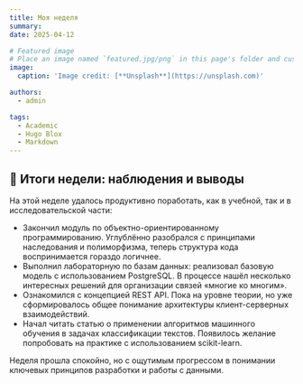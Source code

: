```yaml
---
title: Моя неделя
summary: 
date: 2025-04-12

# Featured image
# Place an image named `featured.jpg/png` in this page's folder and customize its options here.
image:
  caption: 'Image credit: [**Unsplash**](https://unsplash.com)'

authors:
  - admin

tags:
  - Academic
  - Hugo Blox
  - Markdown
---
```


## 📘 Итоги недели: наблюдения и выводы

На этой неделе удалось продуктивно поработать, как в учебной, так и в исследовательской части:

- Закончил модуль по объектно-ориентированному программированию. Углублённо разобрался с принципами наследования и полиморфизма, теперь структура кода воспринимается гораздо логичнее.
- Выполнил лабораторную по базам данных: реализовал базовую модель с использованием PostgreSQL. В процессе нашёл несколько интересных решений для организации связей «многие ко многим».
- Ознакомился с концепцией REST API. Пока на уровне теории, но уже сформировалось общее понимание архитектуры клиент-серверных взаимодействий.
- Начал читать статью о применении алгоритмов машинного обучения в задачах классификации текстов. Появилось желание попробовать на практике с использованием scikit-learn.

Неделя прошла спокойно, но с ощутимым прогрессом в понимании ключевых принципов разработки и работы с данными.


